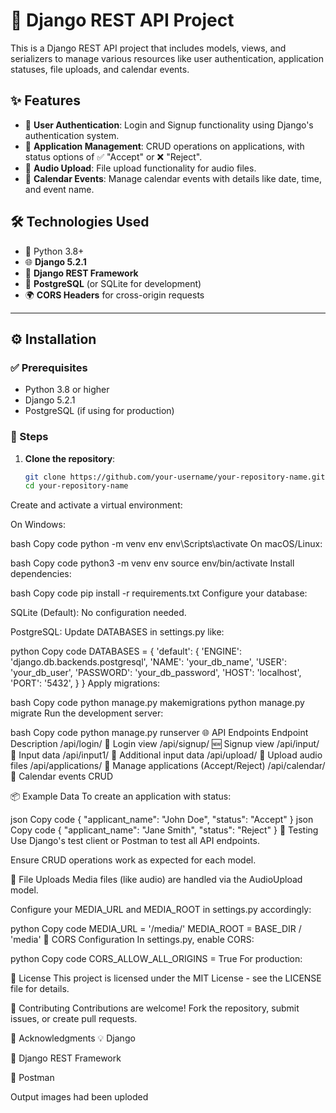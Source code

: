 # 🚀 Django REST API Project

This is a Django REST API project that includes models, views, and serializers to manage various resources like user authentication, application statuses, file uploads, and calendar events.

## ✨ Features
- 🔐 **User Authentication**: Login and Signup functionality using Django's authentication system.
- 📄 **Application Management**: CRUD operations on applications, with status options of ✅ "Accept" or ❌ "Reject".
- 🎵 **Audio Upload**: File upload functionality for audio files.
- 📅 **Calendar Events**: Manage calendar events with details like date, time, and event name.

## 🛠️ Technologies Used
- 🐍 Python 3.8+
- 🌐 **Django 5.2.1**
- 🔧 **Django REST Framework**
- 🐘 **PostgreSQL** (or SQLite for development)
- 🌍 **CORS Headers** for cross-origin requests

---

## ⚙️ Installation

### ✅ Prerequisites
- Python 3.8 or higher
- Django 5.2.1
- PostgreSQL (if using for production)

### 🧩 Steps

1. **Clone the repository**:
   ```bash
   git clone https://github.com/your-username/your-repository-name.git
   cd your-repository-name
Create and activate a virtual environment:

On Windows:

bash
Copy code
python -m venv env
env\Scripts\activate
On macOS/Linux:

bash
Copy code
python3 -m venv env
source env/bin/activate
Install dependencies:

bash
Copy code
pip install -r requirements.txt
Configure your database:

SQLite (Default): No configuration needed.

PostgreSQL: Update DATABASES in settings.py like:

python
Copy code
DATABASES = {
    'default': {
        'ENGINE': 'django.db.backends.postgresql',
        'NAME': 'your_db_name',
        'USER': 'your_db_user',
        'PASSWORD': 'your_db_password',
        'HOST': 'localhost',
        'PORT': '5432',
    }
}
Apply migrations:

bash
Copy code
python manage.py makemigrations
python manage.py migrate
Run the development server:

bash
Copy code
python manage.py runserver
🌐 API Endpoints
Endpoint	Description
/api/login/	🔑 Login view
/api/signup/	🆕 Signup view
/api/input/	📝 Input data
/api/input1/	📝 Additional input data
/api/upload/	🎵 Upload audio files
/api/applications/	📄 Manage applications (Accept/Reject)
/api/calendar/	📅 Calendar events CRUD

📦 Example Data
To create an application with status:

json
Copy code
{
  "applicant_name": "John Doe",
  "status": "Accept"
}
json
Copy code
{
  "applicant_name": "Jane Smith",
  "status": "Reject"
}
🧪 Testing
Use Django's test client or Postman to test all API endpoints.

Ensure CRUD operations work as expected for each model.

📁 File Uploads
Media files (like audio) are handled via the AudioUpload model.

Configure your MEDIA_URL and MEDIA_ROOT in settings.py accordingly:

python
Copy code
MEDIA_URL = '/media/'
MEDIA_ROOT = BASE_DIR / 'media'
🔐 CORS Configuration
In settings.py, enable CORS:

python
Copy code
CORS_ALLOW_ALL_ORIGINS = True
For production:

📜 License
This project is licensed under the MIT License - see the LICENSE file for details.

🤝 Contributing
Contributions are welcome! Fork the repository, submit issues, or create pull requests.

🙏 Acknowledgments
💡 Django

🔌 Django REST Framework

🧪 Postman

Output images had been uploded







